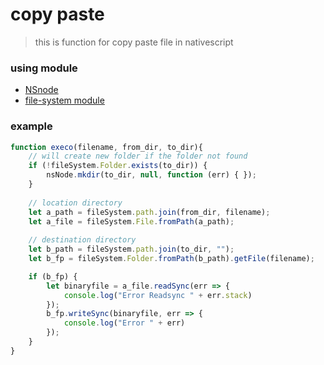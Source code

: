 # copy paste

> this is function for copy paste file in nativescript

### using module
- [NSnode](https://github.com/k4ng-fork/nativescript-node-compat)
- [file-system module](https://docs.nativescript.org/ns-framework-modules/file-system)


### example
```javascript
function execo(filename, from_dir, to_dir){
    // will create new folder if the folder not found
    if (!fileSystem.Folder.exists(to_dir)) {
        nsNode.mkdir(to_dir, null, function (err) { });
    }
    
    // location directory
    let a_path = fileSystem.path.join(from_dir, filename);
    let a_file = fileSystem.File.fromPath(a_path);
    
    // destination directory
    let b_path = fileSystem.path.join(to_dir, "");
    let b_fp = fileSystem.Folder.fromPath(b_path).getFile(filename);

    if (b_fp) {
        let binaryfile = a_file.readSync(err => {
            console.log("Error Readsync " + err.stack)
        });
        b_fp.writeSync(binaryfile, err => {
            console.log("Error " + err)
        });
    }
}
```
